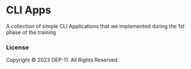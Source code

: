 # CLI Apps
A collection of simple CLI Applications that we implemented during the 1st phase of the training

### License
Copyright &copy; 2023 DEP-11. All Rights Reserved.
